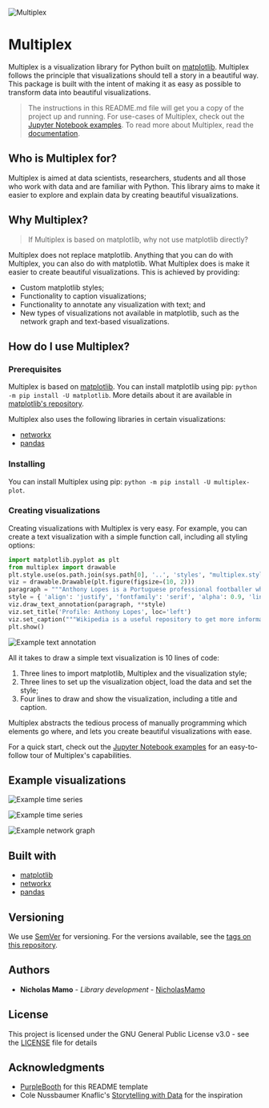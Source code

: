 ![Multiplex](https://raw.githubusercontent.com/NicholasMamo/multiplex-plot/master/assets/logo.png)

# Multiplex

Multiplex is a visualization library for Python built on [matplotlib](https://github.com/matplotlib/matplotlib/).
Multiplex follows the principle that visualizations should tell a story in a beautiful way.
This package is built with the intent of making it as easy as possible to transform data into beautiful visualizations.

> The instructions in this README.md file will get you a copy of the project up and running.
> For use-cases of Multiplex, check out the [Jupyter Notebook examples](https://github.com/NicholasMamo/multiplex-plot/tree/master/examples).
> To read more about Multiplex, read the [documentation](https://nicholasmamo.github.io/multiplex-plot/).

## Who is Multiplex for?

Multiplex is aimed at data scientists, researchers, students and all those who work with data and are familiar with Python.
This library aims to make it easier to explore and explain data by creating beautiful visualizations.

## Why Multiplex?

> If Multiplex is based on matplotlib, why not use matplotlib directly?

Multiplex does not replace matplotlib.
Anything that you can do with Multiplex, you can also do with matplotlib.
What Multiplex does is make it easier to create beautiful visualizations.
This is achieved by providing:

* Custom matplotlib styles;
* Functionality to caption visualizations;
* Functionality to annotate any visualization with text; and
* New types of visualizations not available in matplotlib, such as the network graph and text-based visualizations.

## How do I use Multiplex?

### Prerequisites

Multiplex is based on [matplotlib](https://github.com/matplotlib/matplotlib).
You can install matplotlib using pip: `python -m pip install -U matplotlib`.
More details about it are available in [matplotlib's repository](https://github.com/matplotlib/matplotlib).

Multiplex also uses the following libraries in certain visualizations:

* [networkx](https://github.com/networkx/networkx)
* [pandas](https://github.com/pandas-dev/pandas)

### Installing

You can install Multiplex using pip: `python -m pip install -U multiplex-plot`.

### Creating visualizations

Creating visualizations with Multiplex is very easy.
For example, you can create a text visualization with a simple function call, including all styling options:

```python
import matplotlib.pyplot as plt
from multiplex import drawable
plt.style.use(os.path.join(sys.path[0], '..', 'styles', "multiplex.style"))
viz = drawable.Drawable(plt.figure(figsize=(10, 2)))
paragraph = """Anthony Lopes is a Portuguese professional footballer who plays for Olympique Lyonnais as a goalkeeper. He came through the youth ranks at Lyon, being called to the first team in 2011 and making his debut the following year."""
style = { 'align': 'justify', 'fontfamily': 'serif', 'alpha': 0.9, 'lineheight': 1.25, 'lpad': 0.1, 'rpad': 0.1 }
viz.draw_text_annotation(paragraph, **style)
viz.set_title('Profile: Anthony Lopes', loc='left')
viz.set_caption("""Wikipedia is a useful repository to get more information about anything. Below is an excerpt from the Wikipedia profile of footballer Anthony Lopes.""")
plt.show()
```

![Example text annotation](https://raw.githubusercontent.com/NicholasMamo/multiplex-plot/master/examples/exports/2-simple-text.png)

All it takes to draw a simple text visualization is 10 lines of code:

1. Three lines to import matplotlib, Multiplex and the visualization style;
2. Three lines to set up the visualization object, load the data and set the style;
3. Four lines to draw and show the visualization, including a title and caption.

Multiplex abstracts the tedious process of manually programming which elements go where, and lets you create beautiful visualizations with ease.

For a quick start, check out the [Jupyter Notebook examples](https://github.com/NicholasMamo/multiplex-plot/tree/master/examples) for an easy-to-follow tour of Multiplex's capabilities.

## Example visualizations

![Example time series](https://raw.githubusercontent.com/NicholasMamo/multiplex-plot/master/examples/exports/3-temperatures.png)

![Example time series](https://raw.githubusercontent.com/NicholasMamo/multiplex-plot/master/examples/exports/3-time-series.png)

![Example network graph](https://raw.githubusercontent.com/NicholasMamo/multiplex-plot/master/examples/exports/4-marvel.png)

## Built with

* [matplotlib](https://github.com/matplotlib/matplotlib)
* [networkx](https://github.com/networkx/networkx)
* [pandas](https://github.com/pandas-dev/pandas)

## Versioning

We use [SemVer](http://semver.org/) for versioning. For the versions available, see the [tags on this repository](https://github.com/NicholasMamo/multiplex-plot/tags).

## Authors

* **Nicholas Mamo** - *Library development* - [NicholasMamo](https://github.com/NicholasMamo)

## License

This project is licensed under the GNU General Public License v3.0 - see the [LICENSE](LICENSE) file for details

## Acknowledgments

* [PurpleBooth](https://gist.github.com/PurpleBooth/109311bb0361f32d87a2) for this README template
* Cole Nussbaumer Knaflic's [Storytelling with Data](http://www.storytellingwithdata.com/) for the inspiration
